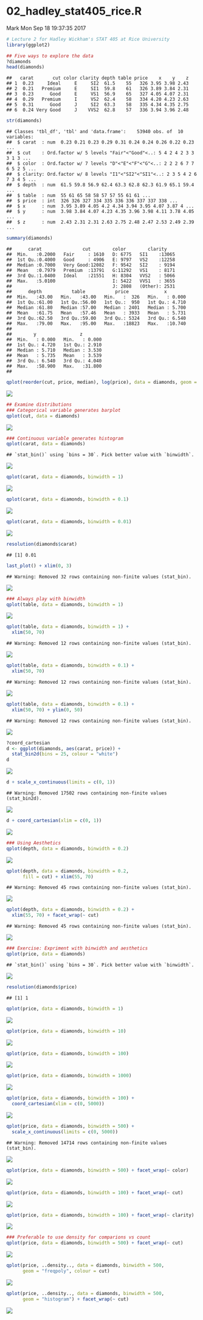 02\_hadley\_stat405\_rice.R
================
Mark
Mon Sep 18 19:37:35 2017

``` r
# Lecture 2 for Hadley Wickham's STAT 405 at Rice University
library(ggplot2)

## Five ways to explore the data
?diamonds
head(diamonds)
```

    ##   carat       cut color clarity depth table price    x    y    z
    ## 1  0.23     Ideal     E     SI2  61.5    55   326 3.95 3.98 2.43
    ## 2  0.21   Premium     E     SI1  59.8    61   326 3.89 3.84 2.31
    ## 3  0.23      Good     E     VS1  56.9    65   327 4.05 4.07 2.31
    ## 4  0.29   Premium     I     VS2  62.4    58   334 4.20 4.23 2.63
    ## 5  0.31      Good     J     SI2  63.3    58   335 4.34 4.35 2.75
    ## 6  0.24 Very Good     J    VVS2  62.8    57   336 3.94 3.96 2.48

``` r
str(diamonds)
```

    ## Classes 'tbl_df', 'tbl' and 'data.frame':    53940 obs. of  10 variables:
    ##  $ carat  : num  0.23 0.21 0.23 0.29 0.31 0.24 0.24 0.26 0.22 0.23 ...
    ##  $ cut    : Ord.factor w/ 5 levels "Fair"<"Good"<..: 5 4 2 4 2 3 3 3 1 3 ...
    ##  $ color  : Ord.factor w/ 7 levels "D"<"E"<"F"<"G"<..: 2 2 2 6 7 7 6 5 2 5 ...
    ##  $ clarity: Ord.factor w/ 8 levels "I1"<"SI2"<"SI1"<..: 2 3 5 4 2 6 7 3 4 5 ...
    ##  $ depth  : num  61.5 59.8 56.9 62.4 63.3 62.8 62.3 61.9 65.1 59.4 ...
    ##  $ table  : num  55 61 65 58 58 57 57 55 61 61 ...
    ##  $ price  : int  326 326 327 334 335 336 336 337 337 338 ...
    ##  $ x      : num  3.95 3.89 4.05 4.2 4.34 3.94 3.95 4.07 3.87 4 ...
    ##  $ y      : num  3.98 3.84 4.07 4.23 4.35 3.96 3.98 4.11 3.78 4.05 ...
    ##  $ z      : num  2.43 2.31 2.31 2.63 2.75 2.48 2.47 2.53 2.49 2.39 ...

``` r
summary(diamonds)
```

    ##      carat               cut        color        clarity     
    ##  Min.   :0.2000   Fair     : 1610   D: 6775   SI1    :13065  
    ##  1st Qu.:0.4000   Good     : 4906   E: 9797   VS2    :12258  
    ##  Median :0.7000   Very Good:12082   F: 9542   SI2    : 9194  
    ##  Mean   :0.7979   Premium  :13791   G:11292   VS1    : 8171  
    ##  3rd Qu.:1.0400   Ideal    :21551   H: 8304   VVS2   : 5066  
    ##  Max.   :5.0100                     I: 5422   VVS1   : 3655  
    ##                                     J: 2808   (Other): 2531  
    ##      depth           table           price             x         
    ##  Min.   :43.00   Min.   :43.00   Min.   :  326   Min.   : 0.000  
    ##  1st Qu.:61.00   1st Qu.:56.00   1st Qu.:  950   1st Qu.: 4.710  
    ##  Median :61.80   Median :57.00   Median : 2401   Median : 5.700  
    ##  Mean   :61.75   Mean   :57.46   Mean   : 3933   Mean   : 5.731  
    ##  3rd Qu.:62.50   3rd Qu.:59.00   3rd Qu.: 5324   3rd Qu.: 6.540  
    ##  Max.   :79.00   Max.   :95.00   Max.   :18823   Max.   :10.740  
    ##                                                                  
    ##        y                z         
    ##  Min.   : 0.000   Min.   : 0.000  
    ##  1st Qu.: 4.720   1st Qu.: 2.910  
    ##  Median : 5.710   Median : 3.530  
    ##  Mean   : 5.735   Mean   : 3.539  
    ##  3rd Qu.: 6.540   3rd Qu.: 4.040  
    ##  Max.   :58.900   Max.   :31.800  
    ## 

``` r
qplot(reorder(cut, price, median), log(price), data = diamonds, geom = "boxplot")
```

![](02_hadley_stat405_rice_files/figure-markdown_github-ascii_identifiers/unnamed-chunk-1-1.png)

``` r
## Examine distributions 
### Categorical variable generates barplot 
qplot(cut, data = diamonds)
```

![](02_hadley_stat405_rice_files/figure-markdown_github-ascii_identifiers/unnamed-chunk-1-2.png)

``` r
### Continuous variable generates histogram
qplot(carat, data = diamonds)
```

    ## `stat_bin()` using `bins = 30`. Pick better value with `binwidth`.

![](02_hadley_stat405_rice_files/figure-markdown_github-ascii_identifiers/unnamed-chunk-1-3.png)

``` r
qplot(carat, data = diamonds, binwidth = 1)
```

![](02_hadley_stat405_rice_files/figure-markdown_github-ascii_identifiers/unnamed-chunk-1-4.png)

``` r
qplot(carat, data = diamonds, binwidth = 0.1)
```

![](02_hadley_stat405_rice_files/figure-markdown_github-ascii_identifiers/unnamed-chunk-1-5.png)

``` r
qplot(carat, data = diamonds, binwidth = 0.01)
```

![](02_hadley_stat405_rice_files/figure-markdown_github-ascii_identifiers/unnamed-chunk-1-6.png)

``` r
resolution(diamonds$carat)
```

    ## [1] 0.01

``` r
last_plot() + xlim(0, 3)
```

    ## Warning: Removed 32 rows containing non-finite values (stat_bin).

![](02_hadley_stat405_rice_files/figure-markdown_github-ascii_identifiers/unnamed-chunk-1-7.png)

``` r
### Always play with binwidth
qplot(table, data = diamonds, binwidth = 1)
```

![](02_hadley_stat405_rice_files/figure-markdown_github-ascii_identifiers/unnamed-chunk-1-8.png)

``` r
qplot(table, data = diamonds, binwidth = 1) +
  xlim(50, 70)
```

    ## Warning: Removed 12 rows containing non-finite values (stat_bin).

![](02_hadley_stat405_rice_files/figure-markdown_github-ascii_identifiers/unnamed-chunk-1-9.png)

``` r
qplot(table, data = diamonds, binwidth = 0.1) +
  xlim(50, 70)
```

    ## Warning: Removed 12 rows containing non-finite values (stat_bin).

![](02_hadley_stat405_rice_files/figure-markdown_github-ascii_identifiers/unnamed-chunk-1-10.png)

``` r
qplot(table, data = diamonds, binwidth = 0.1) +
  xlim(50, 70) + ylim(0, 50)
```

    ## Warning: Removed 12 rows containing non-finite values (stat_bin).

![](02_hadley_stat405_rice_files/figure-markdown_github-ascii_identifiers/unnamed-chunk-1-11.png)

``` r
?coord_cartesian
d <- ggplot(diamonds, aes(carat, price)) +
  stat_bin2d(bins = 25, colour = "white")
d
```

![](02_hadley_stat405_rice_files/figure-markdown_github-ascii_identifiers/unnamed-chunk-1-12.png)

``` r
d + scale_x_continuous(limits = c(0, 1))
```

    ## Warning: Removed 17502 rows containing non-finite values (stat_bin2d).

![](02_hadley_stat405_rice_files/figure-markdown_github-ascii_identifiers/unnamed-chunk-1-13.png)

``` r
d + coord_cartesian(xlim = c(0, 1))
```

![](02_hadley_stat405_rice_files/figure-markdown_github-ascii_identifiers/unnamed-chunk-1-14.png)

``` r
### Using Aesthetics
qplot(depth, data = diamonds, binwidth = 0.2)
```

![](02_hadley_stat405_rice_files/figure-markdown_github-ascii_identifiers/unnamed-chunk-1-15.png)

``` r
qplot(depth, data = diamonds, binwidth = 0.2,
      fill = cut) + xlim(55, 70)
```

    ## Warning: Removed 45 rows containing non-finite values (stat_bin).

![](02_hadley_stat405_rice_files/figure-markdown_github-ascii_identifiers/unnamed-chunk-1-16.png)

``` r
qplot(depth, data = diamonds, binwidth = 0.2) + 
  xlim(55, 70) + facet_wrap(~ cut)
```

    ## Warning: Removed 45 rows containing non-finite values (stat_bin).

![](02_hadley_stat405_rice_files/figure-markdown_github-ascii_identifiers/unnamed-chunk-1-17.png)

``` r
### Exercise: Expriment with binwidth and aesthetics
qplot(price, data = diamonds)
```

    ## `stat_bin()` using `bins = 30`. Pick better value with `binwidth`.

![](02_hadley_stat405_rice_files/figure-markdown_github-ascii_identifiers/unnamed-chunk-1-18.png)

``` r
resolution(diamonds$price)
```

    ## [1] 1

``` r
qplot(price, data = diamonds, binwidth = 1)
```

![](02_hadley_stat405_rice_files/figure-markdown_github-ascii_identifiers/unnamed-chunk-1-19.png)

``` r
qplot(price, data = diamonds, binwidth = 10)
```

![](02_hadley_stat405_rice_files/figure-markdown_github-ascii_identifiers/unnamed-chunk-1-20.png)

``` r
qplot(price, data = diamonds, binwidth = 100)
```

![](02_hadley_stat405_rice_files/figure-markdown_github-ascii_identifiers/unnamed-chunk-1-21.png)

``` r
qplot(price, data = diamonds, binwidth = 1000)
```

![](02_hadley_stat405_rice_files/figure-markdown_github-ascii_identifiers/unnamed-chunk-1-22.png)

``` r
qplot(price, data = diamonds, binwidth = 100) + 
  coord_cartesian(xlim = c(0, 5000))
```

![](02_hadley_stat405_rice_files/figure-markdown_github-ascii_identifiers/unnamed-chunk-1-23.png)

``` r
qplot(price, data = diamonds, binwidth = 500) + 
  scale_x_continuous(limits = c(0, 5000))
```

    ## Warning: Removed 14714 rows containing non-finite values (stat_bin).

![](02_hadley_stat405_rice_files/figure-markdown_github-ascii_identifiers/unnamed-chunk-1-24.png)

``` r
qplot(price, data = diamonds, binwidth = 500) + facet_wrap(~ color)
```

![](02_hadley_stat405_rice_files/figure-markdown_github-ascii_identifiers/unnamed-chunk-1-25.png)

``` r
qplot(price, data = diamonds, binwidth = 100) + facet_wrap(~ cut)
```

![](02_hadley_stat405_rice_files/figure-markdown_github-ascii_identifiers/unnamed-chunk-1-26.png)

``` r
qplot(price, data = diamonds, binwidth = 100) + facet_wrap(~ clarity)
```

![](02_hadley_stat405_rice_files/figure-markdown_github-ascii_identifiers/unnamed-chunk-1-27.png)

``` r
### Preferable to use density for comparions vs count
qplot(price, data = diamonds, binwidth = 500) + facet_wrap(~ cut)
```

![](02_hadley_stat405_rice_files/figure-markdown_github-ascii_identifiers/unnamed-chunk-1-28.png)

``` r
qplot(price, ..density.., data = diamonds, binwidth = 500,
      geom = "freqpoly", colour = cut)
```

![](02_hadley_stat405_rice_files/figure-markdown_github-ascii_identifiers/unnamed-chunk-1-29.png)

``` r
qplot(price, ..density.., data = diamonds, binwidth = 500,
      geom = "histogram") + facet_wrap(~ cut)
```

![](02_hadley_stat405_rice_files/figure-markdown_github-ascii_identifiers/unnamed-chunk-1-30.png)
